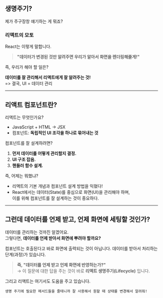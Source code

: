 ## 생명주기?  

제가 주구장창 얘기하는 게 뭐죠?  

### 리액트의 모토  

React는 이렇게 말합니다.  

> **"데이터가 변경된 것만 알려주면 우리가 알아서 화면을 렌더링해줄게!"**  

즉, 우리가 해야 할 일은?

**데이터를 잘 관리해서 리액트에게 잘 알려주는 것!**  
=> 결국, UI = 데이터 관리

---

## 리액트 컴포넌트란?

리액트는 무엇인가요?  

- JavaScript + HTML → JSX  
- 컴포넌트: **독립적인 UI 조각을 하나로 묶어내는 것**  

컴포넌트를 잘 설계하려면?

1. **먼저 데이터를 어떻게 관리할지 결정.**  
2. **UI 구조 잡음.**  
3. **핸들러 함수 설계.**  

즉, 어제는 뭐했냐? 

- 리액트의 기본 개념과 컴포넌트 설계 방법을 익혔다!
- React에서는 데이터(State)를 중심으로 화면(UI)을 관리해야 하며,  
이를 위해 컴포넌트를 잘 설계하는 것이 중요하다.

---

## 그런데 데이터를 언제 받고, 언제 화면에 세팅할 것인가?

데이터를 관리하는 것까진 알겠어요.  
그렇다면, **데이터를 언제 받아서 화면에 뿌려야 할까요?**  

컴포넌트는 호출된다고 바로 화면에 출력되는 것이 아닙니다.
데이터를 받아서 처리하는 단계(과정)가 있습니다.

> **즉, "데이터를 언제 받고 언제 화면에 반영하는가?"**  
> → 이 질문에 대한 답을 주는 것이 바로 **리액트 생명주기(Lifecycle)** 입니다.  

그리고 리액트는 여기서도 도움을 주고 있습니다.  

`생명 주기에 필요한 메서드들을 줄테니까 잘 사용해서 원할 때 상태를 변경해서 알려줘!`

